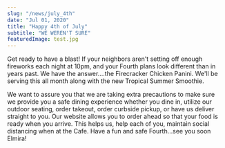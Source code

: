 ```yaml
---
slug: "/news/july_4th"
date: "Jul 01, 2020"
title: "Happy 4th of July"
subtitle: "WE WEREN'T SURE"
featuredImage: test.jpg
---
```


Get ready to have a blast! If your neighbors aren't setting off enough fireworks each night at 10pm, and your Fourth plans look different than in years past. We have the answer....the Firecracker Chicken Panini. We'll be serving this all month along with the new Tropical Summer Smoothie.

We want to assure you that we are taking extra precautions to make sure we provide you a safe dining experience whether you dine in, utilize our outdoor seating, order takeout, order curbside pickup, or have us deliver straight to you. Our website allows you to order ahead so that your food is ready when you arrive. This helps us, help each of you, maintain social distancing when at the Cafe. Have a fun and safe Fourth...see you soon Elmira!
